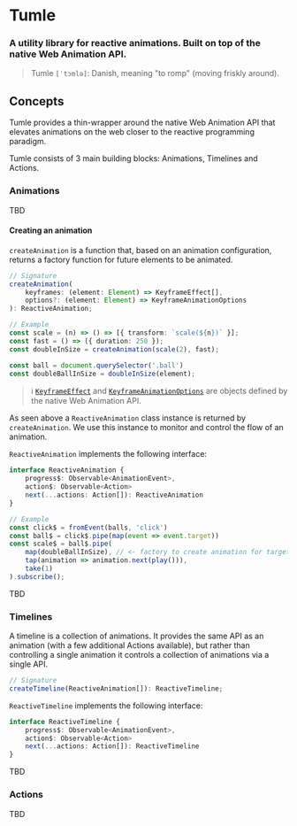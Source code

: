 # Tumle
### A utility library for reactive animations. Built on top of the native Web Animation API.

> Tumle `[ˈtɔmlə]`: Danish, meaning "to romp" (moving friskly around).

## Concepts
Tumle provides a thin-wrapper around the native Web Animation API that elevates animations on the web closer to the reactive programming paradigm. 

Tumle consists of 3 main building blocks: Animations, Timelines and Actions. 

### Animations
TBD
#### Creating an animation
`createAnimation` is a function that, based on an animation configuration, returns a factory function for future elements to be animated.
```ts
// Signature
createAnimation(
    keyframes: (element: Element) => KeyframeEffect[],
    options?: (element: Element) => KeyframeAnimationOptions
): ReactiveAnimation;
```
```ts
// Example
const scale = (n) => () => [{ transform: `scale(${n})` }];
const fast = () => ({ duration: 250 });
const doubleInSize = createAnimation(scale(2), fast);

const ball = document.querySelector('.ball')
const doubleBallInSize = doubleInSize(element);
```


> ℹ️ [`KeyframeEffect`](https://developer.mozilla.org/en-US/docs/Web/API/KeyframeEffect) and [`KeyframeAnimationOptions`](https://developer.mozilla.org/en-US/docs/Web/API/KeyframeEffectOptions) are objects defined by the native Web Animation API.

As seen above a `ReactiveAnimation` class instance is returned by `createAnimation`. We use this instance to monitor and control the flow of an animation.

`ReactiveAnimation` implements the following interface:

```ts
interface ReactiveAnimation {
    progress$: Observable<AnimationEvent>,
    action$: Observable<Action>
    next(...actions: Action[]): ReactiveAnimation
}
```


```ts
// Example
const click$ = fromEvent(balls, 'click')
const ball$ = click$.pipe(map(event => event.target))
const scale$ = ball$.pipe(
    map(doubleBallInSize), // <- factory to create animation for target
    tap(animation => animation.next(play())),
    take(1)
).subscribe();
```

TBD

### Timelines
A timeline is a collection of animations. It provides the same API as an animation (with a few additional Actions available), but rather than controlling a single animation it controls a collection of animations via a single API.

```ts
// Signature
createTimeline(ReactiveAnimation[]): ReactiveTimeline;
```

`ReactiveTimeline` implements the following interface:

```ts
interface ReactiveTimeline {
    progress$: Observable<AnimationEvent>,
    action$: Observable<Action>
    next(...actions: Action[]): ReactiveTimeline
}
```

TBD

### Actions
TBD
